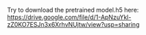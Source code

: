 Try to download the pretrained model.h5 here:
https://drive.google.com/file/d/1-ApNzuYkl-zZ0KO7ESJn3x6XrhvNUjtw/view?usp=sharing
